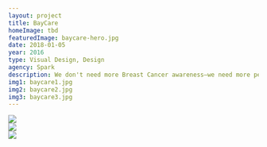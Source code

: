 ```yaml
---
layout: project
title: BayCare
homeImage: tbd
featuredImage: baycare-hero.jpg
date: 2018-01-05
year: 2016
type: Visual Design, Design
agency: Spark
description: We don't need more Breast Cancer awareness—we need more people taking action to beat it. That’s why BayCare Health Systems came to Spark to turn their October efforts into an experience-driven, hands-on healthcare campaign that not only celebrated survivors, supporters, and caregivers, but empowered both women and men to put their breast health in their hands. The campaign’s microsite housed everything from patient stories, to UGC, to life-saving information.
img1: baycare1.jpg
img2: baycare2.jpg
img3: baycare3.jpg
---
```


<div class="col-xs-12 col-sm-6 about-work-items__item">
  <img src="{{ site.baseurl}}/assets/images/{{ page.img1 }}">
</div>
<div class="col-xs-12 col-sm-6 about-work-items__item">
  <img src="{{ site.baseurl}}/assets/images/{{ page.img2 }}">
</div>
<div class="col-xs-12 about-work-items__item">
  <img src="{{ site.baseurl}}/assets/images/{{ page.img3 }}">
</div>
